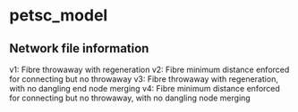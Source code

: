 # petsc_model

## Network file information

v1: Fibre throwaway with regeneration
v2: Fibre minimum distance enforced for connecting but no throwaway
v3: Fibre throwaway with regeneration, with no dangling end node merging
v4: Fibre minimum distance enforced for connecting but no throwaway, with no dangling node merging